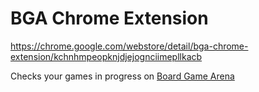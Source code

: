 # BGA Chrome Extension

https://chrome.google.com/webstore/detail/bga-chrome-extension/kchnhmpeopknjdjejognciimepllkacb

Checks your games in progress on [Board Game Arena](https://boardgamearena.com)

